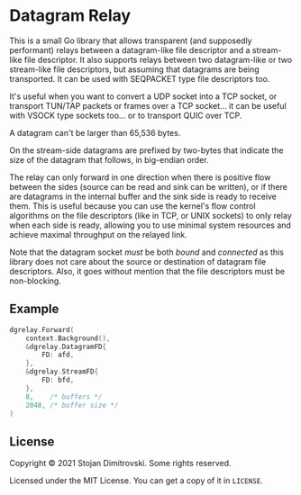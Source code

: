 # Datagram Relay

This is a small Go library that allows transparent (and supposedly performant)
relays between a datagram-like file descriptor and a stream-like file
descriptor. It also supports relays between two datagram-like or two
stream-like file descriptors, but assuming that datagrams are being
transported. It can be used with SEQPACKET type file descriptors too.

It's useful when you want to convert a UDP socket into a TCP socket, or
transport TUN/TAP packets or frames over a TCP socket... it can be useful with
VSOCK type sockets too... or to transport QUIC over TCP.

A datagram can't be larger than 65,536 bytes.

On the stream-side datagrams are prefixed by two-bytes that indicate the size
of the datagram that follows, in big-endian order.

The relay can only forward in one direction when there is positive flow between
the sides (source can be read and sink can be written), or if there are
datagrams in the internal buffer and the sink side is ready to receive them.
This is useful because you can use the kernel's flow control algorithms on the
file descriptors (like in TCP, or UNIX sockets) to only relay when each side is
ready, allowing you to use minimal system resources and achieve maximal
throughput on the relayed link.

Note that the datagram socket *must* be both *bound* and *connected* as this
library does not care about the source or destination of datagram file
descriptors. Also, it goes without mention that the file descriptors must be
non-blocking.

## Example

```go
dgrelay.Forward(
	context.Background(),
	&dgrelay.DatagramFD{
		FD: afd,
	},
	&dgrelay.StreamFD{
		FD: bfd,
	},
	8,    /* buffers */
	2048, /* buffer size */
)
```

## License

Copyright © 2021 Stojan Dimitrovski. Some rights reserved.

Licensed under the MIT License. You can get a copy of it in `LICENSE`.
